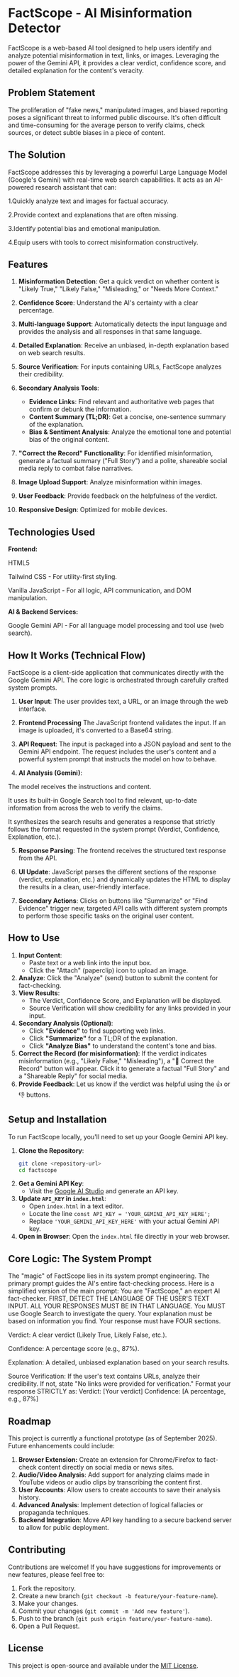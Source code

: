 # FactScope - AI Misinformation Detector 

FactScope is a web-based AI tool designed to help users identify and analyze potential misinformation in text, links, or images. Leveraging the power of the Gemini API, it provides a clear verdict, confidence score, and detailed explanation for the content's veracity.

## Problem Statement

The proliferation of "fake news," manipulated images, and biased reporting poses a significant threat to informed public discourse. It's often difficult and time-consuming for the average person to verify claims, check sources, or detect subtle biases in a piece of content.

## The Solution
FactScope addresses this by leveraging a powerful Large Language Model (Google's Gemini) with real-time web search capabilities. It acts as an AI-powered research assistant that can:

1.Quickly analyze text and images for factual accuracy.

2.Provide context and explanations that are often missing.

3.Identify potential bias and emotional manipulation.

4.Equip users with tools to correct misinformation constructively.



## Features

1. **Misinformation Detection**: Get a quick verdict on whether content is "Likely True," "Likely False," "Misleading," or "Needs More Context."
2. **Confidence Score**: Understand the AI's certainty with a clear percentage.



3. **Multi-language Support**: Automatically detects the input language and provides the analysis and all responses in that same language.




4. **Detailed Explanation**: Receive an unbiased, in-depth explanation based on web search results.
5. **Source Verification**: For inputs containing URLs, FactScope analyzes their credibility.
6. **Secondary Analysis Tools**:
    -   **Evidence Links**: Find relevant and authoritative web pages that confirm or debunk the information.
    -   **Content Summary (TL;DR)**: Get a concise, one-sentence summary of the explanation.
    -   **Bias & Sentiment Analysis**: Analyze the emotional tone and potential bias of the original content.
7. **"Correct the Record" Functionality**: For identified misinformation, generate a factual summary ("Full Story") and a polite, shareable social media reply to combat false narratives.
8. **Image Upload Support**: Analyze misinformation within images.
9. **User Feedback**: Provide feedback on the helpfulness of the verdict.
10. **Responsive Design**: Optimized for mobile devices.




## Technologies Used

**Frontend:**

HTML5

Tailwind CSS - For utility-first styling.

Vanilla JavaScript - For all logic, API communication, and DOM manipulation.

**AI & Backend Services:**

Google Gemini API - For all language model processing and tool use (web search).



## How It Works (Technical Flow)
FactScope is a client-side application that communicates directly with the Google Gemini API. The core logic is orchestrated through carefully crafted system prompts.

1. **User Input**: The user provides text, a URL, or an image through the web interface.

2. **Frontend Processing** The JavaScript frontend validates the input. If an image is uploaded, it's converted to a Base64 string.

3. **API Request**: The input is packaged into a JSON payload and sent to the Gemini API endpoint. The request includes the user's content and a powerful system prompt that instructs the model on how to behave.

4. **AI Analysis (Gemini)**:

The model receives the instructions and content.

It uses its built-in Google Search tool to find relevant, up-to-date information from across the web to verify the claims.

It synthesizes the search results and generates a response that strictly follows the format requested in the system prompt (Verdict, Confidence, Explanation, etc.).

5. **Response Parsing**: The frontend receives the structured text response from the API.

6. **UI Update**: JavaScript parses the different sections of the response (verdict, explanation, etc.) and dynamically updates the HTML to display the results in a clean, user-friendly interface.

7. **Secondary Actions**: Clicks on buttons like "Summarize" or "Find Evidence" trigger new, targeted API calls with different system prompts to perform those specific tasks on the original user content.

## How to Use

1.  **Input Content**:
    -   Paste text or a web link into the input box.
    -   Click the "Attach" (paperclip) icon to upload an image.
2.  **Analyze**: Click the "Analyze" (send) button to submit the content for fact-checking.
3.  **View Results**:
    -   The Verdict, Confidence Score, and Explanation will be displayed.
    -   Source Verification will show credibility for any links provided in your input.
4.  **Secondary Analysis (Optional)**:
    -   Click **"Evidence"** to find supporting web links.
    -   Click **"Summarize"** for a TL;DR of the explanation.
    -   Click **"Analyze Bias"** to understand the content's tone and bias.
5.  **Correct the Record (for misinformation)**: If the verdict indicates misinformation (e.g., "Likely False," "Misleading"), a "🚀 Correct the Record" button will appear. Click it to generate a factual "Full Story" and a "Shareable Reply" for social media.
6.  **Provide Feedback**: Let us know if the verdict was helpful using the 👍 or 👎 buttons.


## Setup and Installation

To run FactScope locally, you'll need to set up your Google Gemini API key.

1.  **Clone the Repository**:
    ```bash
    git clone <repository-url>
    cd factscope
    ```
2.  **Get a Gemini API Key**:
    -   Visit the [Google AI Studio](https://aistudio.google.com/app/apikey) and generate an API key.
3.  **Update `API_KEY` in `index.html`**:
    -   Open `index.html` in a text editor.
    -   Locate the line `const API_KEY = 'YOUR_GEMINI_API_KEY_HERE';`
    -   Replace `'YOUR_GEMINI_API_KEY_HERE'` with your actual Gemini API key.
4.  **Open in Browser**: Open the `index.html` file directly in your web browser.

## Core Logic: The System Prompt
The "magic" of FactScope lies in its system prompt engineering. The primary prompt guides the AI's entire fact-checking process. Here is a simplified version of the main prompt:
You are "FactScope," an expert AI fact-checker.
FIRST, DETECT THE LANGUAGE OF THE USER'S TEXT INPUT. ALL YOUR RESPONSES MUST BE IN THAT LANGUAGE.
You MUST use Google Search to investigate the query. Your explanation must be based on information you find.
Your response must have FOUR sections.

Verdict: A clear verdict (Likely True, Likely False, etc.).

Confidence: A percentage score (e.g., 87%).

Explanation: A detailed, unbiased explanation based on your search results.

Source Verification: If the user's text contains URLs, analyze their credibility. If not, state "No links were provided for verification."
Format your response STRICTLY as:
Verdict: [Your verdict]
Confidence: [A percentage, e.g., 87%]
## Roadmap
This project is currently a functional prototype (as of September 2025). Future enhancements could include:
1. **Browser Extension:** Create an extension for Chrome/Firefox to fact-check content directly on social media or news sites.
2. **Audio/Video Analysis**: Add support for analyzing claims made in YouTube videos or audio clips by transcribing the content first.
3. **User Accounts**: Allow users to create accounts to save their analysis history.
4. **Advanced Analysis**: Implement detection of logical fallacies or propaganda techniques.
5. **Backend Integration**: Move API key handling to a secure backend server to allow for public deployment.
## Contributing
Contributions are welcome! If you have suggestions for improvements or new features, please feel free to:
1.  Fork the repository.
2.  Create a new branch (`git checkout -b feature/your-feature-name`).
3.  Make your changes.
4.  Commit your changes (`git commit -m 'Add new feature'`).
5.  Push to the branch (`git push origin feature/your-feature-name`).
6.  Open a Pull Request.
## License
This project is open-source and available under the [MIT License](LICENSE).
